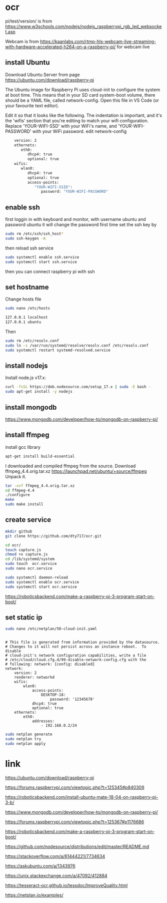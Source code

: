 # ocr


pi/test/version/ is from https://www.w3schools.com/nodejs/nodejs_raspberrypi_rgb_led_websocket.asp

Webcam is from https://kaanlabs.com/rtmp-hls-webcam-live-streaming-with-hardware-accelerated-h264-on-a-raspberry-pi/ for webcam live


## install Ubuntu

Download Ubuntu Server from page https://ubuntu.com/download/raspberry-pi

The Ubuntu image for Raspberry Pi uses cloud-init to configure the system at boot time. This means that in your SD card system-boot volume, there should be a YAML file, called network-config. Open this file in VS Code (or your favourite text editor).

Edit it so that it looks like the following. The indentation is important, and it's the 'wifis' section that you're editing to match your wifi configuration. Replace 'YOUR-WIFI-SSD' with your WiFi's name, and 'YOUR-WIFI-PASSWORD' with your WiFi password.
edit network-config
```sh
    version: 2
    ethernets:
       eth0:
          dhcp4: true
          optional: true
    wifis:
       wlan0:
          dhcp4: true
          optional: true
          access-points:
             "YOUR-WIFI-SSID":
                password: "YOUR-WIFI-PASSWORD"
```

## enable ssh

first loggin in with keyboard and monitor, with username ubuntu and password ubuntu
it will change the password first time
set the ssh key by
```sh
sudo rm /etc/ssh/ssh_host*
sudo ssh-keygen -A
```
then reload ssh service
```sh
sudo systemctl enable ssh.service
sudo systemctl start ssh.service
```
then you can connect raspberry pi with ssh

## set hostname
Change hosts file                      
```sh
sudo nano /etc/hosts
```
```sh
127.0.0.1 localhost
127.0.0.1 ubuntu
```
Then

```sh
sudo rm /etc/resolv.conf
sudo ln -s /var/run/systemd/resolve/resolv.conf /etc/resolv.conf
sudo systemctl restart systemd-resolved.service
```

## install nodejs

Install node.js v17.x:

```sh
curl -fsSL https://deb.nodesource.com/setup_17.x | sudo -E bash -
sudo apt-get install -y nodejs
```

## install mongodb

https://www.mongodb.com/developer/how-to/mongodb-on-raspberry-pi/


## install ffmpeg

install gcc library
```sh
apt-get install build-essential
```
I downloaded and compiled ffmpeg from the source. Download ffmpeg_4.4.orig.tar.xz
https://launchpad.net/ubuntu/+source/ffmpeg
Unpack it.
```sh
tar -xvf ffmpeg_4.4.orig.tar.xz
cd ffmpeg-4.4
./configure
make
sudo make install
```

## create service

```sh
mkdir github
git clone https://github.com/dty717/ocr.git
```

```sh
cd ocr/
touch capture.js
chmod +x capture.js
cd /lib/systemd/system
sudo touch  ocr.service
sudo nano ocr.service
```

```sh
sudo systemctl daemon-reload
sudo systemctl enable ocr.service
sudo systemctl start ocr.service
```

https://roboticsbackend.com/make-a-raspberry-pi-3-program-start-on-boot/

## set static ip

```sh
sudo nano /etc/netplan/50-cloud-init.yaml
```

```

# This file is generated from information provided by the datasource.
# Changes to it will not persist across an instance reboot.  To disable
# cloud-init's network configuration capabilities, write a file
# /etc/cloud/cloud.cfg.d/99-disable-network-config.cfg with the
# following: network: {config: disabled}
network:
    version: 2
    renderer: networkd
    wifis:
        wlan0:
            access-points:
                DESKTOP-18:
                    password: '12345678'
            dhcp4: true
            optional: true
    ethernets:
        eth0:
            addresses:
                - 192.168.0.2/24
```

```sh
sudo netplan generate
sudo netplan try
sudo netplan apply
```


# link

https://ubuntu.com/download/raspberry-pi

https://forums.raspberrypi.com/viewtopic.php?t=125345#p840309

https://roboticsbackend.com/install-ubuntu-mate-18-04-on-raspberry-pi-3-b/

https://www.mongodb.com/developer/how-to/mongodb-on-raspberry-pi/

https://forums.raspberrypi.com/viewtopic.php?t=125367#p1176686

https://roboticsbackend.com/make-a-raspberry-pi-3-program-start-on-boot/

https://github.com/nodesource/distributions/edit/master/README.md

https://stackoverflow.com/a/61444221/7734634

https://askubuntu.com/a/1343976

https://unix.stackexchange.com/a/47092/412884

https://tesseract-ocr.github.io/tessdoc/ImproveQuality.html

https://netplan.io/examples/
